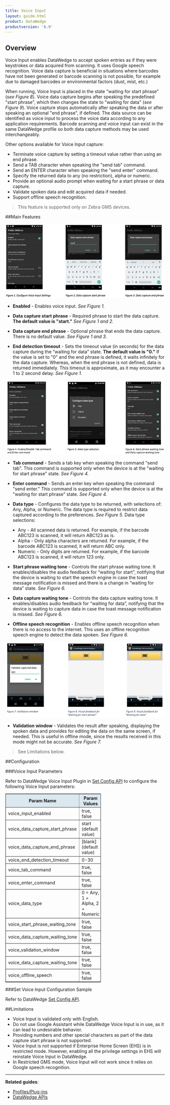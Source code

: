 ```yaml
---
title: Voice Input
layout: guide.html
product: DataWedge
productversion: '6.9'
---
```


## Overview
Voice Input enables DataWedge to accept spoken entries as if they were keystrokes or data acquired from scanning. It uses Google speech recognition. Voice data capture is beneficial in situations where barcodes have not been generated or barcode scanning is not possible, for example due to damaged barcodes or environmental factors (dust, mist, etc.)

When running, Voice Input is placed in the state "waiting for start phrase" (_see Figure 8_). Voice data capture begins after speaking the predefined "start phrase", which then changes the state to "waiting for data" (_see Figure 9_).  Voice capture stops automatically after speaking the data or after speaking an optional "end phrase", if defined. The data source can be identified as voice input to process the voice data according to any application requirements. Barcode scanning and voice input can exist in the same DataWedge profile so both data capture methods may be used interchangeably.

Other options available for Voice Input capture:
* Terminate voice capture by setting a timeout value rather than using an end phrase.
* Send a TAB character when speaking the "send tab" command.
* Send an ENTER character when speaking the "send enter" command.
* Specify the returned data to any (no restriction), alpha or numeric.
* Provide an optional audio prompt when waiting for a start phrase or data capture.
* Validate spoken data and edit acquired data if needed.
* Support offline speech recognition.

>This feature is supported only on Zebra GMS devices.

##Main Features

![img](Figures1-3.png) 
<br>
* **Enabled** - Enables voice input. _See Figure 1._

* **Data capture start phrase** - Required phrase to start the data capture. **The default value is "start."** _See Figure 1 and 2._

* **Data capture end phrase** - Optional phrase that ends the data capture. There is no default value. _See Figure 1 and 3._

* **End detection timeout** - Sets the timeout value (in seconds) for the data capture during the “waiting for data” state. **The default value is "0."** If the value is set to "0" and the end phrase is defined, it waits infinitely for the data capture. Whereas, when the end phrase is not defined, data is returned immediately. This timeout is approximate, as it may encounter a 1 to 2 second delay. _See Figure 1._

![img](Figures4-6.png) 
<br>

* **Tab command** - Sends a tab key when speaking the command "send tab". This command is supported only when the device is at the "waiting for start phrase" state. _See Figure 4._

* **Enter command** - Sends an enter key when speaking the command "send enter." This command is supported only when the device is at the "waiting for start phrase" state. _See Figure 4._

* **Data type** - Configures the data type to be returned, with selections of: Any, Alpha, or Numeric. The data type is required to restrict data captured according to the preferences. _See Figure 5._
Data type selections:
<ul style="margin-left: 16px;">
  <li>Any - All scanned data is returned. For example, if the barcode ABC123 is scanned, it will return ABC123 as is. </li>
  <li>Alpha - Only alpha characters are returned. For example, if the barcode ABC123 is scanned, it will return ABC only. </li>
  <li>Numeric - Only digits are returned. For example, if the barcode ABC123 is scanned, it will return 123 only. </li>
</ul>

* **Start phrase waiting tone** - Controls the start phrase waiting tone. It enables/disables the audio feedback for “waiting for start”, notifying that the device is waiting to start the speech engine in case the toast message notification is missed and there is a change in “waiting for data” state. _See Figure 6._

* **Data capture waiting tone** - Controls the data capture waiting tone. It enables/disables audio feedback for “waiting for data”, notifying that the device is waiting to capture data in case the toast message notification is missed. _See Figure 6._

* **Offline speech recognition** - Enables offline speech recognition when there is no access to the internet. This uses an offline recognition speech engine to detect the data spoken. _See Figure 6._

![img](Figures7-9.png) 
<br>

* **Validation window** - Validates the result after speaking, displaying the spoken data and provides for editing the data on the same screen, if needed. This is useful in offline mode, since the results received in this mode might not be accurate. _See Figure 7._


> See Limitations below.

##Configuration

###Voice Input Parameters

Refer to DataWedge Voice Input Plugin in [Set Config API](../../api/setconfig) to configure the following Voice Input parameters:

<table class="facelift" style="width:60%" border="1" padding="5px">
  <tr bgcolor="#dce8ef" align="center">
    <th>Param Name</th> 
    <th>Param Values</th> 
  </tr>

  <tr>
    <td>voice_input_enabled</td>
    <td>true, false</td>
  </tr>
  <tr>
    <td>voice_data_capture_start_phrase</td>
    <td>start (default value)</td>
  </tr>
  <tr>
    <td>voice_data_capture_end_phrase</td>
    <td>[blank] (default value)</td>
  </tr>
  <tr>
    <td>voice_end_detection_timeout</td>
    <td>0-30</td>
  </tr>
  <tr>
    <td>voice_tab_command</td>
    <td>true, false</td>
  </tr>
  <tr>
    <td>voice_enter_command</td>
    <td>true, false</td>
  </tr>
  <tr>
    <td>voice_data_type</td>
    <td>0 = Any, 1 = Alpha, 2 = Numeric</td>
  </tr>
  <tr>
    <td>voice_start_phrase_waiting_tone</td>
    <td>true, false</td>
  </tr>
  <tr>
    <td>voice_data_capture_waiting_tone</td>
    <td>true, false</td>
  </tr>
  <tr>
    <td>voice_validation_window</td>
    <td>true, false</td>
  </tr>
  <tr>
    <td>voice_data_capture_waiting_tone</td>
    <td>true, false</td>
  </tr>
  <tr>
    <td>voice_offline_speech</td>
    <td>true, false</td>
  </tr>
</table>

###Set Voice Input Configuration Sample

Refer to DataWedge [Set Config API](../../api/setconfig).

##Limitations
* Voice Input is validated only with English.
* Do not use Google Assistant while DataWedge Voice Input is in use, as it can lead to undesirable behavior. 
* Providing numbers and other special characters as part of the data capture start phrase is not supported.
* Voice Input is not supported if Enterprise Home Screen (EHS) is in restricted mode. However, enabling all the privilege settings in EHS will reinstate Voice Input in DataWedge.  
* In Restricted GMS mode, Voice Input will not work since it relies on Google speech recognition.

------

**Related guides**:

* [Profiles/Plug-ins](../../profiles)
* [DataWedge APIs](../../api) 